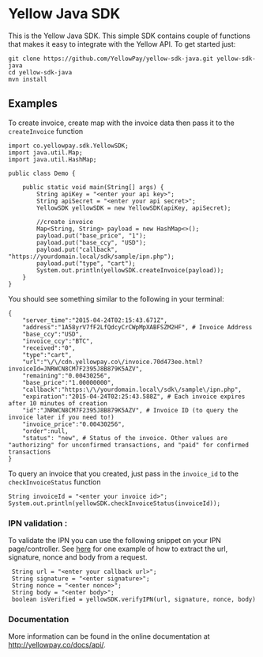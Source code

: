 Yellow Java SDK
=====================
This is the Yellow Java SDK. This simple SDK contains couple of functions that makes it easy to integrate with the Yellow API. To get started just:

```
git clone https://github.com/YellowPay/yellow-sdk-java.git yellow-sdk-java
cd yellow-sdk-java
mvn install
```

Examples
---------

To create invoice, create map with the invoice data then pass it to the `createInvoice` function

```
import co.yellowpay.sdk.YellowSDK;
import java.util.Map;
import java.util.HashMap;

public class Demo {
    
    public static void main(String[] args) {
        String apiKey = "<enter your api key>";
        String apiSecret = "<enter your api secret>";
        YellowSDK yellowSDK = new YellowSDK(apiKey, apiSecret);
        
        //create invoice
        Map<String, String> payload = new HashMap<>();
        payload.put("base_price", "1");
        payload.put("base_ccy", "USD");
        payload.put("callback", "https://yourdomain.local/sdk/sample/ipn.php");
        payload.put("type", "cart");
        System.out.println(yellowSDK.createInvoice(payload));
    }
}
```

You should see something similar to the following in your terminal:

```
{
    "server_time":"2015-04-24T02:15:43.671Z",
    "address":"1A58yrV7fF2LfQdcyCrCWpMpXABFSZM2HF", # Invoice Address
    "base_ccy":"USD",
    "invoice_ccy":"BTC",
    "received":"0",
    "type":"cart",
    "url":"\/\/cdn.yellowpay.co\/invoice.70d473ee.html?invoiceId=JNRWCN8CM7F2395J8B879K5AZV",
    "remaining":"0.00430256",
    "base_price":"1.00000000",
    "callback":"https:\/\/yourdomain.local\/sdk\/sample\/ipn.php",
    "expiration":"2015-04-24T02:25:43.588Z", # Each invoice expires after 10 minutes of creation
    "id":"JNRWCN8CM7F2395J8B879K5AZV", # Invoice ID (to query the invoice later if you need to!)
    "invoice_price":"0.00430256",
    "order":null,
    "status": "new", # Status of the invoice. Other values are "authorizing" for unconfirmed transactions, and "paid" for confirmed transactions
}
```

To query an invoice that you created, just pass in the `invoice_id` to the `checkInvoiceStatus` function

```
String invoiceId = "<enter your invoice id>";
System.out.println(yellowSDK.checkInvoiceStatus(invoiceId));
```

### IPN validation :
 To validate the IPN you can use the following snippet on your IPN page/controller. See [here](https://github.com/YellowPay/yellowdemo-java/blob/master/src/java/co/yellowpay/IPN.java#L38-L41) for one example of how to extract the url, signature, nonce and body from a request.

```
 String url = "<enter your callback url>";
 String signature = "<enter signature>";
 String nonce = "<enter nonce>";
 String body = "<enter body>";
 boolean isVerified = yellowSDK.verifyIPN(url, signature, nonce, body)
```

### Documentation

More information can be found in the online documentation at
http://yellowpay.co/docs/api/.
